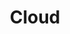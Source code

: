 ---
title: "Cloud"
linkTitle: "Cloud"
description: "Information about upgrading a cloud-hosted observability platform for {{% ctx %}}."
weight: 1000
---